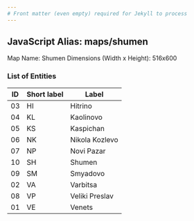 ```yaml
---
# Front matter (even empty) required for Jekyll to process
---
```


## JavaScript Alias: maps/shumen

Map Name: Shumen
Dimensions (Width x Height): 516x600





### List of Entities

ID | Short label | Label
---|---|---|
03|HI|Hitrino
04|KL|Kaolinovo
05|KS|Kaspichan
06|NK|Nikola Kozlevo
07|NP|Novi Pazar
10|SH|Shumen
09|SM|Smyadovo
02|VA|Varbitsa
08|VP|Veliki Preslav
01|VE|Venets

